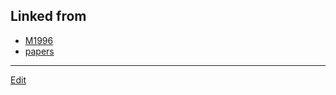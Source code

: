 ## Linked from

* [M1996](M1996.md)
* [papers](papers.md)


----
[Edit](https://github.com/vitroid/vitroid.github.io/blob/master/MD/paper1996.md)
